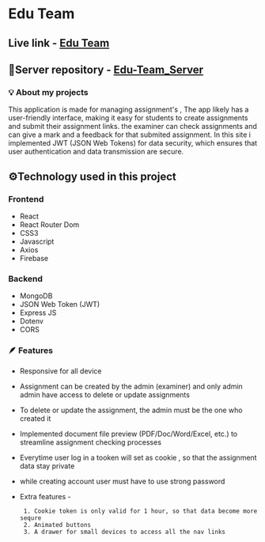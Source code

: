 # Edu Team
## Live link - [Edu Team](https://assignment-11-a9fb7.web.app)
## 🔗Server repository - [Edu-Team_Server](https://github.com/sakibsarkar/Edu-Team_Server)

### 💡 About my projects

This application is made for managing assignment's , The app likely has a user-friendly interface, making it easy for students to create assignments and submit their assignment links. the examiner can check assignments and can give a mark and a feedback for that submited assignment. In this site i implemented JWT (JSON Web Tokens) for data security, which ensures that user authentication and data transmission are secure.
## 

## ⚙️Technology used in this project

### Frontend
 - React
 - React Router Dom
 - CSS3
 - Javascript
 - Axios
 - Firebase
 

 ### Backend
  - MongoDB
  - JSON Web Token (JWT)
  - Express JS
  - Dotenv
  - CORS


### 🪶  Features

- Responsive for all device
- Assignment can be created by the admin (examiner) and only admin admin have access to delete or update assignments
- To delete or update the assignment, the admin must be the one who created it
- Implemented document file preview (PDF/Doc/Word/Excel, etc.) to streamline assignment checking processes

- Everytime user log in a tooken will set as cookie , so that the assignment data stay private
- while creating account user must have to use strong password
- Extra features -
    
       1. Cookie token is only valid for 1 hour, so that data become more sequre
       2. Animated buttons
       3. A drawer for small devices to access all the nav links
## 
